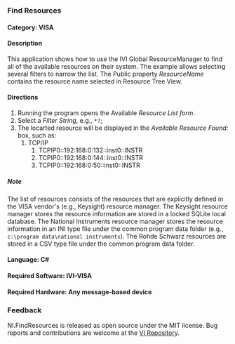 ### Find Resources

#### Category: VISA

#### Description
This application shows how to use the IVI Global ResourceManager to
find all of the available resources on their system. The example
allows selecting several filters to narrow the list. The Public
property _ResourceName_ contains the resource name selected in Resource Tree View.

#### Directions

1. Running the program opens the Available _Resource List form_.
1. Select a _Filter String_, e.g., `*?`;
1. The locarted resource will be displayed in the _Available Resource Found:_ box, such as:
   1. TCP/IP
       1. TCPIP0::192:168:0:132::inst0::INSTR
       1. TCPIP0::192:168:0:144::inst0::INSTR
       1. TCPIP0::192:168:0:50::inst0::INSTR

##### Note
The list of resources consists of the resources that are explicitly defined in the VISA vendor's (e.g., Keysight) resource manager. The Keysight resource manager stores the resource information are stored in a locked SQLite local database. The National Instruments resource manager stores the resource information in an INI type file under the common program data folder (e.g., `c:\program data\national instruments`). The Rohde Schwarz resources are stored in a CSV type file under the common program data folder.

#### Language: C#  

#### Required Software: IVI-VISA  

#### Required Hardware: Any message-based device

### Feedback

NI.FindResources is released as open source under the MIT license.
Bug reports and contributions are welcome at the [VI Repository].

[VI Repository]: https://bitbucket.org/davidhary/dn.vi
